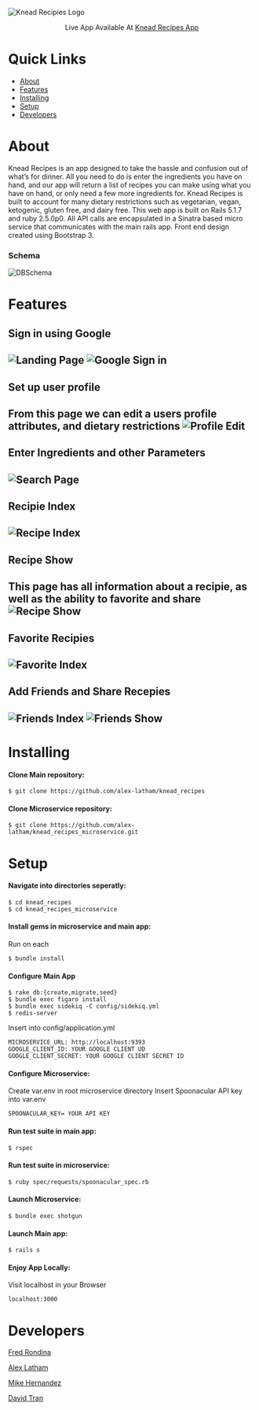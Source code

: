 
![Knead Recipies Logo](https://i.imgur.com/QFrJuy4.png)

 
<p align="center">
 Live App Available At
  <a href="https://knead-recipes.herokuapp.com">Knead Recipes App</a>
 </p>
 
# Quick Links

- [About](#about)
- [Features](#features)
- [Installing](#Installing)
- [Setup](#Setup)
- [Developers](#developers)


# About
Knead Recipes is an app designed to take the hassle and confusion out of what’s for dinner. All you need to do is enter the ingredients you have on hand, and our app will return a list of recipes you can make using what you have on hand, or only need a few more ingredients for. Knead Recipes is built to account for many dietary restrictions such as vegetarian, vegan, ketogenic, gluten free, and dairy free. This web app is built on Rails 5.1.7 and ruby 2.5.0p0. All API calls are encapsulated in a Sinatra based micro service that communicates with the main rails app. Front end design created using Bootstrap 3.

### Schema
![DBSchema](https://i.imgur.com/NGjyawb.png)

# Features

## Sign in using Google
![Landing Page](https://i.imgur.com/igWKviA.jpg)
![Google Sign in](https://i.imgur.com/U6g4wqf.png)
---
## Set up user profile
From this page we can edit a users profile attributes, and dietary restrictions 
![Profile Edit](https://i.imgur.com/ctzssyV.jpg)
---
## Enter Ingredients and other Parameters 
![Search Page](https://i.imgur.com/Ts7scHx.jpg)
---
## Recipie Index
![Recipe Index](https://i.imgur.com/3DA6mdA.jpg)
---
## Recipe Show
This page has all information about a recipie, as well as the ability to favorite and share
![Recipe Show](https://i.imgur.com/oxX1Net.jpg)
---
## Favorite Recipies
![Favorite Index](https://i.imgur.com/mgOaasD.jpg)
---
## Add Friends and Share Recepies 
![Friends Index](https://i.imgur.com/Ar55ccd.jpg)
![Friends Show](https://i.imgur.com/m7NjPGO.jpg)
--

# Installing
#### Clone Main repository:
```shell
$ git clone https://github.com/alex-latham/knead_recipes
```
#### Clone Microservice repository:
```shell
$ git clone https://github.com/alex-latham/knead_recipes_microservice.git
```
# Setup
#### Navigate into directories seperatly:
```shell
$ cd knead_recipes
$ cd knead_recipes_microservice
```
#### Install gems in microservice and main app:
Run on each
```shell
$ bundle install
```
#### Configure Main App
```shell
$ rake db:{create,migrate,seed}
$ bundle exec figaro install
$ bundle exec sidekiq -C config/sidekiq.yml
$ redis-server
```

Insert into config/application.yml
```shell
MICROSERVICE_URL: http://localhost:9393
GOOGLE_CLIENT_ID: YOUR GOOGLE CLIENT UD
GOOGLE_CLIENT_SECRET: YOUR GOOGLE CLIENT SECRET ID
```
#### Configure Microservice:
Create var.env in root microservice directory
Insert Spoonacular API key into var.env
```shell
SPOONACULAR_KEY= YOUR API KEY
```
#### Run test suite in main app:
```shell
$ rspec
```
#### Run test suite in microservice:
```shell
$ ruby spec/requests/spoonacular_spec.rb
```
#### Launch Microservice:
```shell
$ bundle exec shotgun
```
#### Launch Main app:
```shell
$ rails s
```
#### Enjoy App Locally:
Visit localhost in your Browser
```shell
localhost:3000
```

# Developers
<p>
  <a href="https://github.com/fredrondina96">Fred Rondina</a>
 </p>
 <p>
  <a href="https://github.com/alex-latham">Alex Latham</a>
 </p>
 <p>
  <a href="https://github.com/mikez321">Mike Hernandez</a>
 </p>
 <p>
  <a href="https://github.com/DavidTTran">David Tran</a>
 </p>


